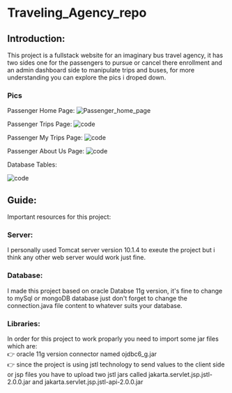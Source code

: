 # Traveling_Agency_repo
## Introduction:
This project is a fullstack website for an imaginary bus travel agency, it has two sides one for the passengers to pursue or cancel there enrollment and an admin dashboard side to manipulate trips and buses, for more understanding you can explore the pics i droped down. 
### Pics
Passenger Home Page:
![Passenger_home_page](https://user-images.githubusercontent.com/95913634/224028266-608c1ab0-6eb6-48cc-9767-d45d3ed7067d.jpg)

Passenger Trips Page:
![code](Pics/Passenger/Passenger_trips_page.png)

Passenger My Trips Page:
![code](Pics/Passenger/Passenger_mytrips_page.png)

Passenger About Us Page:
![code](Pics/Passenger/Passenger_aboutus_page.png)

Database Tables:

![code](Pics/Database/Tables.jpg)

## Guide:
Important resources for this project:
### Server:
I personally used Tomcat server version 10.1.4 to exeute the project but i think any other web server would work just fine.
### Database:
I made this project based on oracle Databse 11g version, it's fine to change to mySql or mongoDB database just don't forget to change the connection.java
file content to whatever suits your database.
### Libraries:
In order for this project to work proparly you need to import some jar files which are: <br>
:point_right: oracle 11g version connector named ojdbc6_g.jar <br>
:point_right: since the project is using jstl technology to send values to the client side or jsp files you have to upload two jstl jars called jakarta.servlet.jsp.jstl-2.0.0.jar and jakarta.servlet.jsp.jstl-api-2.0.0.jar 

